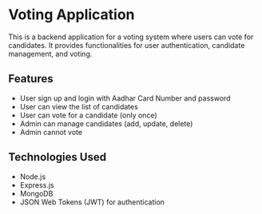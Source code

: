 # Voting Application

This is a backend application for a voting system where users can vote for candidates. It provides functionalities for user authentication, candidate management, and voting.

## Features

- User sign up and login with Aadhar Card Number and password
- User can view the list of candidates
- User can vote for a candidate (only once)
- Admin can manage candidates (add, update, delete)
- Admin cannot vote

## Technologies Used

- Node.js
- Express.js
- MongoDB
- JSON Web Tokens (JWT) for authentication

